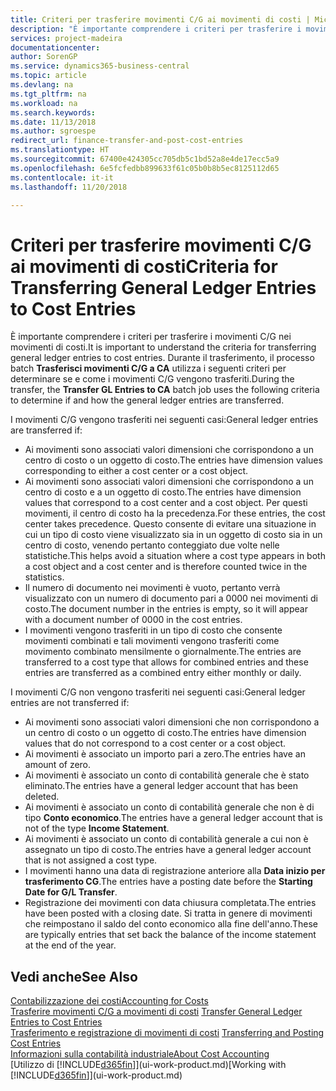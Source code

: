 ```yaml
---
title: Criteri per trasferire movimenti C/G ai movimenti di costi | Microsoft Docs
description: "È importante comprendere i criteri per trasferire i movimenti C/G nei movimenti di costi. Durante il trasferimento, il processo batch **Trasferisci movimenti C/G a CA** utilizza i seguenti criteri per determinare se e come i movimenti C/G vengono trasferiti."
services: project-madeira
documentationcenter: 
author: SorenGP
ms.service: dynamics365-business-central
ms.topic: article
ms.devlang: na
ms.tgt_pltfrm: na
ms.workload: na
ms.search.keywords: 
ms.date: 11/13/2018
ms.author: sgroespe
redirect_url: finance-transfer-and-post-cost-entries
ms.translationtype: HT
ms.sourcegitcommit: 67400e424305cc705db5c1bd52a8e4de17ecc5a9
ms.openlocfilehash: 6e5fcfedbb899633f61c05b0b8b5ec8125112d65
ms.contentlocale: it-it
ms.lasthandoff: 11/20/2018

---
```

# <a name="criteria-for-transferring-general-ledger-entries-to-cost-entries"></a><span data-ttu-id="f8315-104">Criteri per trasferire movimenti C/G ai movimenti di costi</span><span class="sxs-lookup"><span data-stu-id="f8315-104">Criteria for Transferring General Ledger Entries to Cost Entries</span></span>
<span data-ttu-id="f8315-105">È importante comprendere i criteri per trasferire i movimenti C/G nei movimenti di costi.</span><span class="sxs-lookup"><span data-stu-id="f8315-105">It is important to understand the criteria for transferring general ledger entries to cost entries.</span></span> <span data-ttu-id="f8315-106">Durante il trasferimento, il processo batch **Trasferisci movimenti C/G a CA** utilizza i seguenti criteri per determinare se e come i movimenti C/G vengono trasferiti.</span><span class="sxs-lookup"><span data-stu-id="f8315-106">During the transfer, the **Transfer GL Entries to CA** batch job uses the following criteria to determine if and how the general ledger entries are transferred.</span></span>  

<span data-ttu-id="f8315-107">I movimenti C/G vengono trasferiti nei seguenti casi:</span><span class="sxs-lookup"><span data-stu-id="f8315-107">General ledger entries are transferred if:</span></span>  

-   <span data-ttu-id="f8315-108">Ai movimenti sono associati valori dimensioni che corrispondono a un centro di costo o un oggetto di costo.</span><span class="sxs-lookup"><span data-stu-id="f8315-108">The entries have dimension values corresponding to either a cost center or a cost object.</span></span>  
-   <span data-ttu-id="f8315-109">Ai movimenti sono associati valori dimensioni che corrispondono a un centro di costo e a un oggetto di costo.</span><span class="sxs-lookup"><span data-stu-id="f8315-109">The entries have dimension values that correspond to a cost center and a cost object.</span></span> <span data-ttu-id="f8315-110">Per questi movimenti, il centro di costo ha la precedenza.</span><span class="sxs-lookup"><span data-stu-id="f8315-110">For these entries, the cost center takes precedence.</span></span> <span data-ttu-id="f8315-111">Questo consente di evitare una situazione in cui un tipo di costo viene visualizzato sia in un oggetto di costo sia in un centro di costo, venendo pertanto conteggiato due volte nelle statistiche.</span><span class="sxs-lookup"><span data-stu-id="f8315-111">This helps avoid a situation where a cost type appears in both a cost object and a cost center and is therefore counted twice in the statistics.</span></span>  
-   <span data-ttu-id="f8315-112">Il numero di documento nei movimenti è vuoto, pertanto verrà visualizzato con un numero di documento pari a 0000 nei movimenti di costo.</span><span class="sxs-lookup"><span data-stu-id="f8315-112">The document number in the entries is empty, so it will appear with a document number of 0000 in the cost entries.</span></span>  
-   <span data-ttu-id="f8315-113">I movimenti vengono trasferiti in un tipo di costo che consente movimenti combinati e tali movimenti vengono trasferiti come movimento combinato mensilmente o giornalmente.</span><span class="sxs-lookup"><span data-stu-id="f8315-113">The entries are transferred to a cost type that allows for combined entries and these entries are transferred as a combined entry either monthly or daily.</span></span>  

<span data-ttu-id="f8315-114">I movimenti C/G non vengono trasferiti nei seguenti casi:</span><span class="sxs-lookup"><span data-stu-id="f8315-114">General ledger entries are not transferred if:</span></span>  

-   <span data-ttu-id="f8315-115">Ai movimenti sono associati valori dimensioni che non corrispondono a un centro di costo o un oggetto di costo.</span><span class="sxs-lookup"><span data-stu-id="f8315-115">The entries have dimension values that do not correspond to a cost center or a cost object.</span></span>  
-   <span data-ttu-id="f8315-116">Ai movimenti è associato un importo pari a zero.</span><span class="sxs-lookup"><span data-stu-id="f8315-116">The entries have an amount of zero.</span></span>  
-   <span data-ttu-id="f8315-117">Ai movimenti è associato un conto di contabilità generale che è stato eliminato.</span><span class="sxs-lookup"><span data-stu-id="f8315-117">The entries have a general ledger account that has been deleted.</span></span>  
-   <span data-ttu-id="f8315-118">Ai movimenti è associato un conto di contabilità generale che non è di tipo **Conto economico**.</span><span class="sxs-lookup"><span data-stu-id="f8315-118">The entries have a general ledger account that is not of the type **Income Statement**.</span></span>  
-   <span data-ttu-id="f8315-119">Ai movimenti è associato un conto di contabilità generale a cui non è assegnato un tipo di costo.</span><span class="sxs-lookup"><span data-stu-id="f8315-119">The entries have a general ledger account that is not assigned a cost type.</span></span>  
-   <span data-ttu-id="f8315-120">I movimenti hanno una data di registrazione anteriore alla **Data inizio per trasferimento CG**.</span><span class="sxs-lookup"><span data-stu-id="f8315-120">The entries have a posting date before the **Starting Date for G/L Transfer**.</span></span>  
-   <span data-ttu-id="f8315-121">Registrazione dei movimenti con data chiusura completata.</span><span class="sxs-lookup"><span data-stu-id="f8315-121">The entries have been posted with a closing date.</span></span> <span data-ttu-id="f8315-122">Si tratta in genere di movimenti che reimpostano il saldo del conto economico alla fine dell'anno.</span><span class="sxs-lookup"><span data-stu-id="f8315-122">These are typically entries that set back the balance of the income statement at the end of the year.</span></span>  

## <a name="see-also"></a><span data-ttu-id="f8315-123">Vedi anche</span><span class="sxs-lookup"><span data-stu-id="f8315-123">See Also</span></span>  
[<span data-ttu-id="f8315-124">Contabilizzazione dei costi</span><span class="sxs-lookup"><span data-stu-id="f8315-124">Accounting for Costs</span></span>](finance-manage-cost-accounting.md)  
 <span data-ttu-id="f8315-125">[Trasferire movimenti C/G a movimenti di costi](finance-how-to-transfer-general-ledger-entries-to-cost-entries.md) </span><span class="sxs-lookup"><span data-stu-id="f8315-125">[Transfer General Ledger Entries to Cost Entries](finance-how-to-transfer-general-ledger-entries-to-cost-entries.md) </span></span>  
 <span data-ttu-id="f8315-126">[Trasferimento e registrazione di movimenti di costi](finance-transfer-and-post-cost-entries.md) </span><span class="sxs-lookup"><span data-stu-id="f8315-126">[Transferring and Posting Cost Entries](finance-transfer-and-post-cost-entries.md) </span></span>  
 [<span data-ttu-id="f8315-127">Informazioni sulla contabilità industriale</span><span class="sxs-lookup"><span data-stu-id="f8315-127">About Cost Accounting</span></span>](finance-about-cost-accounting.md)  
 <span data-ttu-id="f8315-128">[Utilizzo di [!INCLUDE[d365fin](includes/d365fin_md.md)]](ui-work-product.md)</span><span class="sxs-lookup"><span data-stu-id="f8315-128">[Working with [!INCLUDE[d365fin](includes/d365fin_md.md)]](ui-work-product.md)</span></span>


